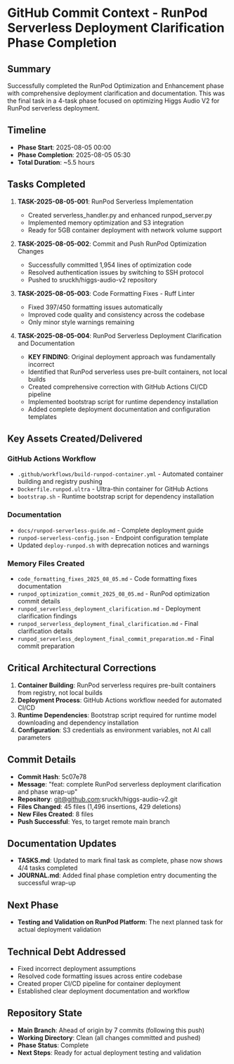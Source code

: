 # GitHub Commit Context - RunPod Serverless Deployment Clarification Phase Completion

## Summary
Successfully completed the RunPod Optimization and Enhancement phase with comprehensive deployment clarification and documentation. This was the final task in a 4-task phase focused on optimizing Higgs Audio V2 for RunPod serverless deployment.

## Timeline
- **Phase Start**: 2025-08-05 00:00
- **Phase Completion**: 2025-08-05 05:30
- **Total Duration**: ~5.5 hours

## Tasks Completed
1. **TASK-2025-08-05-001**: RunPod Serverless Implementation
   - Created serverless_handler.py and enhanced runpod_server.py
   - Implemented memory optimization and S3 integration
   - Ready for 5GB container deployment with network volume support

2. **TASK-2025-08-05-002**: Commit and Push RunPod Optimization Changes
   - Successfully committed 1,954 lines of optimization code
   - Resolved authentication issues by switching to SSH protocol
   - Pushed to sruckh/higgs-audio-v2 repository

3. **TASK-2025-08-05-003**: Code Formatting Fixes - Ruff Linter
   - Fixed 397/450 formatting issues automatically
   - Improved code quality and consistency across the codebase
   - Only minor style warnings remaining

4. **TASK-2025-08-05-004**: RunPod Serverless Deployment Clarification and Documentation
   - **KEY FINDING**: Original deployment approach was fundamentally incorrect
   - Identified that RunPod serverless uses pre-built containers, not local builds
   - Created comprehensive correction with GitHub Actions CI/CD pipeline
   - Implemented bootstrap script for runtime dependency installation
   - Added complete deployment documentation and configuration templates

## Key Assets Created/Delivered
### GitHub Actions Workflow
- `.github/workflows/build-runpod-container.yml` - Automated container building and registry pushing
- `Dockerfile.runpod.ultra` - Ultra-thin container for GitHub Actions
- `bootstrap.sh` - Runtime bootstrap script for dependency installation

### Documentation
- `docs/runpod-serverless-guide.md` - Complete deployment guide
- `runpod-serverless-config.json` - Endpoint configuration template
- Updated `deploy-runpod.sh` with deprecation notices and warnings

### Memory Files Created
- `code_formatting_fixes_2025_08_05.md` - Code formatting fixes documentation
- `runpod_optimization_commit_2025_08_05.md` - RunPod optimization commit details
- `runpod_serverless_deployment_clarification.md` - Deployment clarification findings
- `runpod_serverless_deployment_final_clarification.md` - Final clarification details
- `runpod_serverless_deployment_final_commit_preparation.md` - Final commit preparation

## Critical Architectural Corrections
1. **Container Building**: RunPod serverless requires pre-built containers from registry, not local builds
2. **Deployment Process**: GitHub Actions workflow needed for automated CI/CD
3. **Runtime Dependencies**: Bootstrap script required for runtime model downloading and dependency installation
4. **Configuration**: S3 credentials as environment variables, not AI call parameters

## Commit Details
- **Commit Hash**: 5c07e78
- **Message**: "feat: complete RunPod serverless deployment clarification and phase wrap-up"
- **Repository**: git@github.com:sruckh/higgs-audio-v2.git
- **Files Changed**: 45 files (1,496 insertions, 429 deletions)
- **New Files Created**: 8 files
- **Push Successful**: Yes, to target remote main branch

## Documentation Updates
- **TASKS.md**: Updated to mark final task as complete, phase now shows 4/4 tasks completed
- **JOURNAL.md**: Added final phase completion entry documenting the successful wrap-up

## Next Phase
- **Testing and Validation on RunPod Platform**: The next planned task for actual deployment validation

## Technical Debt Addressed
- Fixed incorrect deployment assumptions
- Resolved code formatting issues across entire codebase
- Created proper CI/CD pipeline for container deployment
- Established clear deployment documentation and workflow

## Repository State
- **Main Branch**: Ahead of origin by 7 commits (following this push)
- **Working Directory**: Clean (all changes committed and pushed)
- **Phase Status**: Complete
- **Next Steps**: Ready for actual deployment testing and validation